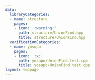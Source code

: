 ```yaml
---
data:
  libraryCategories:
  - name: structure
    pages:
    - icon: ':warning:'
      path: structure/UnionFind.hpp
      title: structure/UnionFind.hpp
  verificationCategories:
  - name: yosupo
    pages:
    - icon: ':x:'
      path: yosupo/UnionFind.test.cpp
      title: yosupo/UnionFind.test.cpp
layout: toppage
---
```

